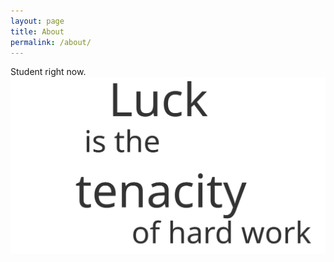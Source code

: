 ```yaml
---
layout: page
title: About
permalink: /about/
---
```

<head>
<script>
window.onload = function() {
  setTimeout( function() {
    document.querySelector( '.quote' ).className = ( 'quote active' );    
  }, 100 )
}
</script>
</head>

<main id = "wrapper">
Student right now.
</main>

<div class="quote">
  <div class="line"></div>

<img src="luck.svg">

  <div class="line"></div>
</div>


